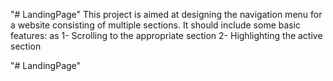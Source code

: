 "# LandingPage" 
This project is aimed at designing the navigation menu for
a website consisting of multiple sections. It should include
some basic features: as 
1- Scrolling to the appropriate section 
2- Highlighting the active section

"# LandingPage" 
